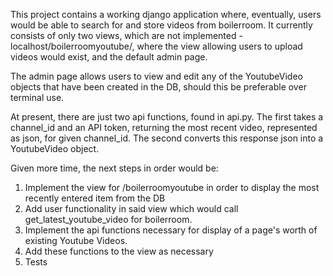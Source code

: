 This project contains a working django application where, eventually, users would be able to search for and store videos from
boilerroom. It currently consists of only two views, which are not implemented - localhost/boilerroomyoutube/, where the 
view allowing users to upload videos would exist, and the default admin page.

The admin page allows users to view and edit any of the YoutubeVideo objects that have been created in the DB, should
this be preferable over terminal use.

At present, there are just two api functions, found in api.py. The first takes a channel_id and an API token, returning the
most recent video, represented as json, for given channel_id. The second converts this response json into a YoutubeVideo object.


Given more time, the next steps in order would be:

1. Implement the view for /boilerroomyoutube in order to display the most recently entered item from the DB
2. Add user functionality in said view which would call get_latest_youtube_video for boilerroom.
3. Implement the api functions necessary for display of a page's worth of existing Youtube Videos.
4. Add these functions to the view as necessary
5. Tests

